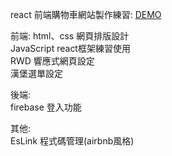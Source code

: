

react 前端購物車網站製作練習:
[DEMO](https://quill0831.github.io/reactweb/)

前端:
html、css 網頁排版設計  
JavaScript 
react框架練習使用  
RWD 響應式網頁設定  
    漢堡選單設定

後端:  
firebase 登入功能  

其他:  
EsLink 程式碼管理(airbnb風格)  
